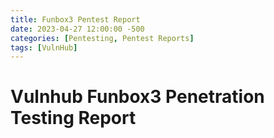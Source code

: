 ```yaml
---
title: Funbox3 Pentest Report
date: 2023-04-27 12:00:00 -500
categories: [Pentesting, Pentest Reports]
tags: [VulnHub]
---
```


# Vulnhub Funbox3 Penetration Testing Report

<object data="{{ mooolight.github.io }}{{ mooolight.github.io }}/assets/pdf/Pentest Report 2 (3).pdf" width="800" height="1000" type="application/pdf"></object>
